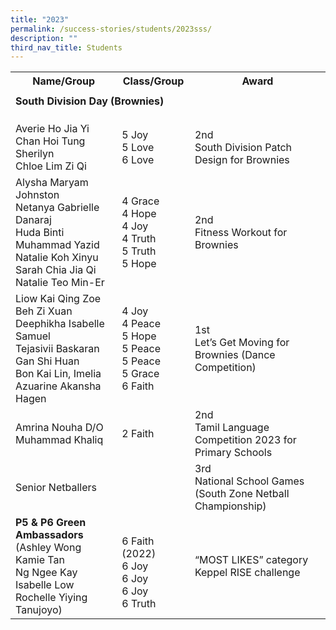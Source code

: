 ```yaml
---
title: "2023"
permalink: /success-stories/students/2023sss/
description: ""
third_nav_title: Students
---
```

<table>
  <tbody>
		<tr>
    <th>Name/Group</th>
    <th>Class/Group</th>
    <th>Award</th>
  </tr>
<tr>
<td></td>
<td></td>
<td></td>
</tr>
	<tr>
	<td colspan="3"><strong>South Division Day (Brownies)</strong></td>
</tr>
<tr>
<td></td>
<td></td>
<td></td>
</tr>
<tr>
<td></td>
<td></td>
<td></td>
</tr>
<tr>
<td></td>
<td></td>
<td></td>
</tr>
<tr>
<td>Averie Ho Jia Yi<br>
Chan Hoi Tung Sherilyn<br>
Chloe Lim Zi Qi<br></td>
<td>5 Joy<br>5 Love<br>6 Love</td>
<td>2nd<br>
South Division Patch Design for Brownies</td>
</tr>
<tr>
<td>Alysha Maryam Johnston<br>
Netanya Gabrielle Danaraj<br>
Huda Binti Muhammad Yazid<br>
Natalie Koh Xinyu<br>
Sarah Chia Jia Qi<br>
Natalie Teo Min-Er</td>
<td>4 Grace<br>4 Hope<br>4 Joy<br>4 Truth<br>5 Truth<br>5 Hope</td>
<td>2nd<br>
Fitness Workout for Brownies</td>
</tr>
<tr>
<td>Liow Kai Qing Zoe<br>
Beh Zi Xuan<br>
Deephikha Isabelle Samuel<br>
Tejasivii Baskaran<br>
Gan Shi Huan<br>
Bon Kai Lin, Imelia<br>
Azuarine Akansha Hagen</td>
			<td> 4 Joy<br>4 Peace<br>5 Hope<br>5 Peace<br>5 Peace<br>
			5 Grace<br>6 Faith</td>
			<td>1st<br>Let’s Get Moving for Brownies
(Dance Competition)</td>
		</tr>
		<tr>
			<td>Amrina Nouha D/O Muhammad Khaliq</td>
			<td>2 Faith</td>
			<td>2nd <br>Tamil Language Competition 2023 for Primary Schools</td>
		</tr>
		<tr>
    <td>Senior Netballers</td>
    <td></td>
    <td>3rd <br>National School Games (South Zone Netball Championship)</td>
  </tr>
  <tr>
		<td><strong>P5 &amp; P6 Green Ambassadors</strong><br>(Ashley Wong<br>
Kamie Tan<br>Ng Ngee Kay<br>Isabelle Low<br>
			Rochelle Yiying Tanujoyo)</td>
    <td><br>6 Faith (2022)<br>6 Joy<br>6 Joy<br>6 Joy<br>6 Truth</td>
    <td>“MOST LIKES” category<br>Keppel RISE challenge</td>
  </tr>
</tbody></table>